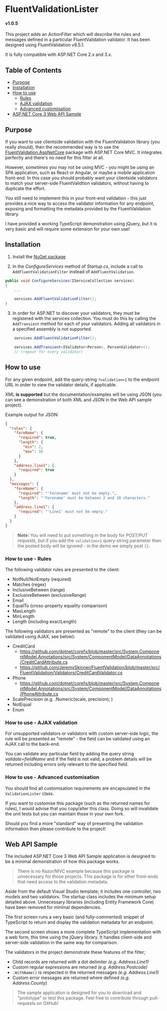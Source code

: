 # FluentValidationLister
#### v1.0.5

This project adds an ActionFilter which will describe the rules and messages defined in a particular FluentValidation validator. It has been designed using FluentValidation v8.5.1.

It is fully compatible with ASP.NET Core 2.x and 3.x.

## Table of Contents

- [Purpose](#purpose)
- [Installation](#installation)
- [How to use](#how-to-use)
  - [Rules](#how-to-use---rules)
  - [AJAX validation](#how-to-use---ajax-validation)
  - [Advanced customisation](#how-to-use---advanced-customisation)
- [ASP.NET Core 3 Web API Sample](#web-api-sample)

## Purpose

If you want to use clientside validation with the FluentValidation library (you really should), then the recommended way is to use the [FluentValidation.AspNetCore](https://www.nuget.org/packages/FluentValidation.AspNetCore/) package with ASP.NET Core MVC. It integrates perfectly and there's no need for this filter at all.

However, _sometimes_ you may not be using MVC - you might be using an SPA application, such as React or Angular, or maybe a mobile application front-end. In this case you should probably want your clientside validators to match your server-side FluentValidtion validators, without having to duplicate the effort.

You still need to implement this in your front-end validation - this just provides a nice way to access the validator information for any endpoint, exposing and formatting the metadata provided by the FluentValidation library.

I have provided a working TypeScript demonstration using jQuery, but it is very basic and will require some extension for your own use!

## Installation

1. Install the [NuGet package](https://www.nuget.org/packages/FluentValidationLister.Filter/)

2. In the _ConfigureServices_ method of _Startup.cs_, include a call to `AddFluentValidationFilter` instead of `AddFluentValidation`.

```csharp
public void ConfigureServices(IServiceCollection services)
{
    ...

    services.AddFluentValidationFilter();
}
```

3. In order for ASP.NET to discover your validators, they must be registered with the services collection. You must do this by calling the `AddTransient` method for each of your validators. Adding all validators in a specified assembly is not supported.

```csharp
    services.AddFluentValidationFilter();

    services.AddTransient<IValidator<Person>, PersonValidator>();
    // (repeat for every validator)
```

## How to use

For any given endpoint, add the query-string `?validation=1` to the endpoint URL in order to view the validator details, if applicable.

XML **is supported** but the documentation/examples will be using JSON (you can see a demonstration of both XML and JSON in the Web API sample project).

Example output for JSON:

```json
{
  "rules": {
    "foreName": {
      "required": true,
      "length": {
        "min": 2,
        "max": 10
      }
    },
    "address.line1": {
      "required": true
    }
  },
  "messages": {
    "foreName": {
      "required": "'Forename' must not be empty.",
      "length": "'Forename' must be between 2 and 10 characters."
    },
    "address.line1": {
      "required": "'Line1' must not be empty."
    }
  }
}
```

> **Note:** You will need to put something in the body for POST/PUT requests, but if you add the `validation=1` query-string parameter then the posted body will be ignored - in the demo we simply post `{}`.

### How to use - Rules

The following validator rules are presented to the client:

- NotNull/NotEmpty (required)
- Matches (regex)
- InclusiveBetween (range)
- ExclusiveBetween (exclusiveRange)
- Email
- EqualTo (cross-property equality comparison)
- MaxLength
- MinLength
- Length (including exactLength)

The following validators are presented as "remote" to the client (they can be validated using AJAX, see below):

- CreditCard
  - https://github.com/dotnet/corefx/blob/master/src/System.ComponentModel.Annotations/src/System/ComponentModel/DataAnnotations/CreditCardAttribute.cs
  - https://github.com/JeremySkinner/FluentValidation/blob/master/src/FluentValidation/Validators/CreditCardValidator.cs
- Phone
  - https://github.com/dotnet/corefx/blob/master/src/System.ComponentModel.Annotations/src/System/ComponentModel/DataAnnotations/PhoneAttribute.cs
- ScalePrecision (e.g. .Numeric(scale, precision); )
- NotEqual
- Enum

### How to use - AJAX validation

For unsupported validators or validators with custom server-side logic, the rule will be presented as "remote" - the field can be validated using an AJAX call to the back-end.

You can validate any particular field by adding the query string _validate=fieldName_ and if the field is not valid, a problem details will be returned including errors only relevant to the specified field.

### How to use - Advanced customisation

You should find all customisation requirements are encapsulated in the `ValidationLister` class.

If you want to customise this package (such as the returned names for rules), I would advise that you copy/alter this class. Doing so will invalidate the unit tests but you can maintain those in your own fork.

Should you find a more "standard" way of presenting the validation information then please contribute to the project!

## Web API Sample

The included ASP.NET Core 3 Web API Sample application is designed to be a minimal demonstration of how this package works.

> There is no Razor/MVC example because this package is unnecessary for those projects. This package is for other front-ends that need access to the validation metadata.

Aside from the default Visual Studio template; it includes one controller, two models and two validators. The startup class includes the minimum setup detailed above. Unnecessary libraries (including Entity Framework Core) have been removed for minimal dependencies.

The first screen runs a very basic (and fully-commented) snippet of TypeScript to return and display the validation metadata for an endpoint.

The second screen shows a more complete TypeScript implementation with a web form, this time using the jQuery library. It handles client-side and server-side validation in the same way for comparison.

The validators in the project demonstrate these features of the filter;

- Child records are returned with a dot delimiter _(e.g. Address.Line1)_
- Custom regular expressions are returned _(e.g. Address.Postcode)_
- `.WithName()` is respected in the returned messages _(e.g. Address.Line1)_
- Custom error messages are returned where defined _(e.g. Address.County)_

> The sample application is designed for you to download and "prototype" or test this package. Feel free to contribute through pull-requests on GitHub!
